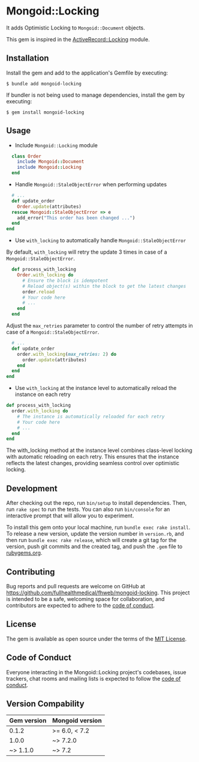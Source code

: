 # Mongoid::Locking

It adds Optimistic Locking to `Mongoid::Document` objects.

This gem is inspired in the [ActiveRecord::Locking](https://api.rubyonrails.org/v7.0.3.1/classes/ActiveRecord/Locking/Optimistic.html)
module.

## Installation

Install the gem and add to the application's Gemfile by executing:

    $ bundle add mongoid-locking

If bundler is not being used to manage dependencies, install the gem by executing:

    $ gem install mongoid-locking

## Usage

- Include `Mongoid::Locking` module

```ruby
  class Order
    include Mongoid::Document
    include Mongoid::Locking
  end
```

- Handle `Mongoid::StaleObjectError` when performing updates

```ruby
  # ...
  def update_order
    Order.update(attributes)
  rescue Mongoid::StaleObjectError => e
    add_error("This order has been changed ...")
  end
end
```

- Use `with_locking` to automatically handle `Mongoid::StaleObjectError`

By default, `with_locking` will retry the update 3 times in case of a
`Mongoid::StaleObjectError`.

```ruby
  def process_with_locking
    Order.with_locking do
      # Ensure the block is idempotent
      # Reload object(s) within the block to get the latest changes
      order.reload
      # Your code here
      # ...
    end
  end
```

Adjust the `max_retries` parameter to control the number of retry attempts in
case of a `Mongoid::StaleObjectError`.

```ruby
  # ...
  def update_order
    order.with_locking(max_retries: 2) do
      order.update(attributes)
    end
  end
end
```

- Use `with_locking` at the instance level to automatically reload the instance
  on each retry

```ruby
def process_with_locking
  order.with_locking do
    # The instance is automatically reloaded for each retry
    # Your code here
    # ...
  end
end
````


The with_locking method at the instance level combines class-level locking with
automatic reloading on each retry. This ensures that the instance reflects the
latest changes, providing seamless control over optimistic locking.

## Development

After checking out the repo, run `bin/setup` to install dependencies. Then, run `rake spec` to run the tests. You can also run `bin/console` for an interactive prompt that will allow you to experiment.

To install this gem onto your local machine, run `bundle exec rake install`. To release a new version, update the version number in `version.rb`, and then run `bundle exec rake release`, which will create a git tag for the version, push git commits and the created tag, and push the `.gem` file to [rubygems.org](https://rubygems.org).

## Contributing

Bug reports and pull requests are welcome on GitHub at https://github.com/fullhealthmedical/fhweb/mongoid-locking. This project is intended to be a safe, welcoming space for collaboration, and contributors are expected to adhere to the [code of conduct](https://github.com/fullhealthmedical/fhweb/mongoid-locking/blob/master/CODE_OF_CONDUCT.md).

## License

The gem is available as open source under the terms of the [MIT License](https://opensource.org/licenses/MIT).

## Code of Conduct

Everyone interacting in the Mongoid::Locking project's codebases, issue trackers, chat rooms and mailing lists is expected to follow the [code of conduct](https://github.com/fullhealthmedical/fhweb/mongoid-locking/blob/master/CODE_OF_CONDUCT.md).

## Version Compability

| Gem version | Mongoid version |
| -------- | ------- |
| 0.1.2 | >= 6.0, < 7.2 |
| 1.0.0 | ~> 7.2.0 |
| ~> 1.1.0 | ~> 7.2 |
